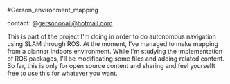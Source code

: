 #Gerson_environment_mapping

contact: @gersononail@hotmail.com

This is part of the project I'm doing in order to do autonomous navigation using SLAM through ROS. At the moment, I've managed to make mapping from a plannar indoors environment. 
While I'm studying the implementation of ROS packages, I'll be modificating some files and adding related content.
So far, this is only for open source content and sharing and feel yourselft free to use this for whatever you want.






